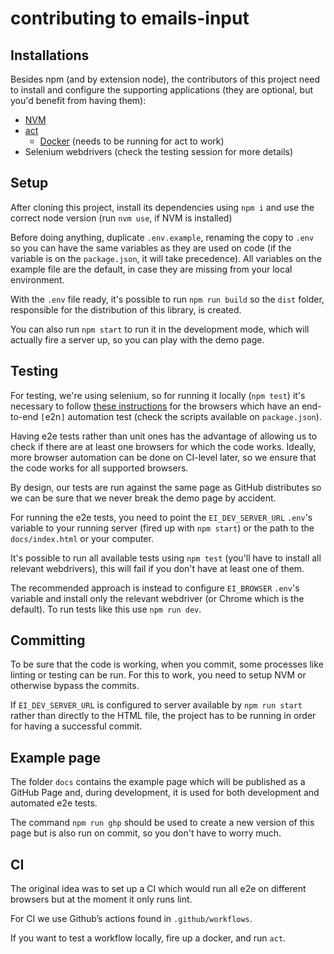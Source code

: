 # contributing to emails-input

## Installations

Besides npm (and by extension node), the contributors of this project need to install and configure the supporting applications (they are optional, but you'd benefit from having them):

* [NVM](https://github.com/nvm-sh/nvm)
* [act](https://github.com/nektos/act)
  * [Docker](https://www.docker.com/) (needs to be running for act to work)
* Selenium webdrivers (check the testing session for more details)

## Setup

After cloning this project, install its dependencies using `npm i` and use the correct node version (run `nvm use`, if NVM is installed)

Before doing anything, duplicate `.env.example`, renaming the copy to `.env` so you can have the same variables as they are used on code (if the variable is on the `package.json`, it will take precedence). All variables on the example file are the default, in case they are missing from your local environment.

With the `.env` file ready, it's possible to run `npm run build` so the `dist` folder, responsible for the distribution of this library, is created.

You can also run `npm start` to run it in the development mode, which will actually fire a server up, so you can play with the demo page.

## Testing

For testing, we're using selenium, so for running it locally (`npm test`) it's necessary to follow [these instructions](https://www.npmjs.com/package/selenium-webdriver) for the browsers which have an end-to-end `[`e2n`]` automation test (check the scripts available on `package.json`).

Having e2e tests rather than unit ones has the advantage of allowing us to check if there are at least one browsers for which the code works. Ideally, more browser automation can be done on CI-level later, so we ensure that the code works for all supported browsers.

By design, our tests are run against the same page as GitHub distributes so we can be sure that we never break the demo page by accident.

For running the e2e tests, you need to point the `EI_DEV_SERVER_URL` `.env`'s variable to your running server (fired up with `npm start`) or the path to the `docs/index.html` or your computer.

It's possible to run all available tests using `npm test` (you'll have to install all relevant webdrivers), this will fail if you don't have at least one of them.

The recommended approach is instead to configure `EI_BROWSER` `.env`'s variable and install only the relevant webdriver (or Chrome which is the default). To run tests like this use `npm run dev`.

## Committing

To be sure that the code is working, when you commit, some processes like linting or testing can be run. For this to work, you need to setup NVM or otherwise bypass the commits.

If `EI_DEV_SERVER_URL` is configured to server available by `npm run start` rather than directly to the HTML file, the project has to be running in order for having a successful commit.

## Example page

The folder `docs` contains the example page which will be published as a GitHub Page and, during development, it is used for both development and automated e2e tests.

The command `npm run ghp` should be used to create a new version of this page but is also run on commit, so you don't have to worry much.

## CI

The original idea was to set up a CI which would run all e2e on different browsers but at the moment it only runs lint.

For CI we use Github’s actions found in `.github/workflows`.

If you want to test a workflow locally, fire up a docker, and run `act`.

